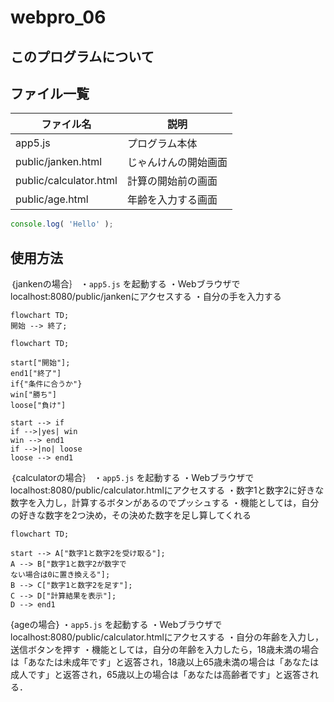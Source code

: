 # webpro_06

## このプログラムについて

## ファイル一覧

ファイル名 | 説明
-|-
app5.js | プログラム本体
public/janken.html | じゃんけんの開始画面
public/calculator.html | 計算の開始前の画面
public/age.html | 年齢を入力する画面

```javascript
console.log( 'Hello' );
```

## 使用方法
｛jankenの場合｝
・```app5.js``` を起動する
・Webブラウザでlocalhost:8080/public/jankenにアクセスする
・自分の手を入力する

```mermaid
flowchart TD;
開始 --> 終了;
```

```mermaid
flowchart TD;

start["開始"];
end1["終了"]
if{"条件に合うか"}
win["勝ち"]
loose["負け"]

start --> if
if -->|yes| win
win --> end1
if -->|no| loose
loose --> end1
```

｛calculatorの場合｝
・```app5.js``` を起動する
・Webブラウザでlocalhost:8080/public/calculator.htmlにアクセスする
・数字1と数字2に好きな数字を入力し，計算するボタンがあるのでプッシュする
・機能としては，自分の好きな数字を2つ決め，その決めた数字を足し算してくれる

```mermaid
flowchart TD;

start --> A["数字1と数字2を受け取る"];
A --> B["数字1と数字2が数字で
ない場合は0に置き換える"];
B --> C["数字1と数字2を足す"];
C --> D["計算結果を表示"];
D --> end1
```


{ageの場合}
・```app5.js``` を起動する
・Webブラウザでlocalhost:8080/public/calculator.htmlにアクセスする
・自分の年齢を入力し，送信ボタンを押す
・機能としては，自分の年齢を入力したら，18歳未満の場合は「あなたは未成年です」と返答され，18歳以上65歳未満の場合は「あなたは成人です」と返答され，65歳以上の場合は「あなたは高齢者です」と返答される．